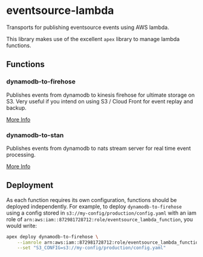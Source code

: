# eventsource-lambda

Transports for publishing eventsource events using AWS lambda.

This library makes use of the excellent ```apex``` library to manage lambda functions.

## Functions

### dynamodb-to-firehose

Publishes events from dynamodb to kinesis firehose for ultimate storage on S3.  Very 
useful if you intend on using S3 / Cloud Front for event replay and backup.  

[More Info](functions/dynamodb-to-firehose/README.md)

### dynamodb-to-stan

Publishes events from dynamodb to nats stream server for real time event processing.

[More Info](functions/dynamodb-to-stan/README.md)

## Deployment

As each function requires its own configuration, functions should be deployed independently.
For example, to deploy ```dynamodb-to-firehose``` using a config stored in 
```s3://my-config/production/config.yaml``` with an iam role of
```arn:aws:iam::872981728712:role/eventsource_lambda_function```, you would write:

```bash
apex deploy dynamodb-to-firehose \
    --iamrole arn:aws:iam::872981728712:role/eventsource_lambda_function \
    --set "S3_CONFIG=s3://my-config/production/config.yaml"
```
